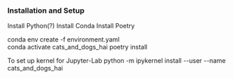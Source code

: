 


### Installation and Setup

Install Python(?)
Install Conda
Install Poetry 

conda env create -f environment.yaml   
conda activate cats_and_dogs_hai
poetry install

To set up kernel for Jupyter-Lab 
python -m ipykernel install --user --name cats_and_dogs_hai